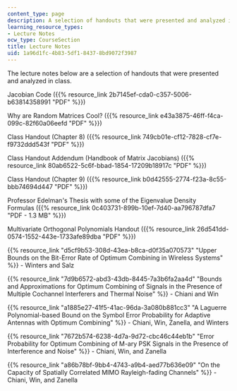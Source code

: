 ```yaml
---
content_type: page
description: A selection of handouts that were presented and analyzed in class.
learning_resource_types:
- Lecture Notes
ocw_type: CourseSection
title: Lecture Notes
uid: 1a96d1fc-4b83-5df1-8437-8bd9072f3987
---
```


The lecture notes below are a selection of handouts that were presented and analyzed in class.

Jacobian Code ({{% resource_link 2b7145ef-cda0-c357-5006-b63814358991 "PDF" %}})

Why are Random Matrices Cool? ({{% resource_link e43a3875-46ff-f4ca-099c-82f60a06eefd "PDF" %}})

Class Handout (Chapter 8) ({{% resource_link 749cb01e-cf12-7828-cf7e-f9732ddd543f "PDF" %}})

Class Handout Addendum (Handbook of Matrix Jacobians) ({{% resource_link 80ab6522-5c6f-bbad-1854-17209b18917c "PDF" %}})

Class Handout (Chapter 9) ({{% resource_link b0d42555-2774-f23a-8c55-bbb74694d447 "PDF" %}})

Professor Edelman's Thesis with some of the Eigenvalue Density Formulas ({{% resource_link 0c403731-899b-10ef-7d40-aa796787dfa7 "PDF - 1.3 MB" %}})

Multivariate Orthogonal Polynomials Handout ({{% resource_link 26d541dd-0574-1552-443e-1733afe89dba "PDF" %}})

{{% resource_link "d5cf9b53-308d-43ea-b8ca-d0f35a070573" "Upper Bounds on the Bit-Error Rate of Optimum Combining in Wireless Systems" %}} - Winters and Salz

{{% resource_link "7d9b6572-abd3-43db-8445-7a3b6fa2aa4d" "Bounds and Approximations for Optimum Combining of Signals in the Presence of Multiple Cochannel Interferers and Thermal Noise" %}} - Chiani and Win

{{% resource_link "a1885e27-41f5-41ac-96da-3a080b881cc3" "A Laguerre Polynomial-based Bound on the Symbol Error Probability for Adaptive Antennas with Optimum Combining" %}} - Chiani, Win, Zanella, and Winters

{{% resource_link "7672b574-6238-4d7a-9d72-cbc46c44eb1b" "Error Probability for Optimum Combining of M-ary PSK Signals in the Presence of Interference and Noise" %}} - Chiani, Win, and Zanella

{{% resource_link "a86b78bf-9bb4-4743-a9b4-aed77b636e09" "On the Capacity of Spatially Correlated MIMO Rayleigh-fading Channels" %}} - Chiani, Win, and Zanella